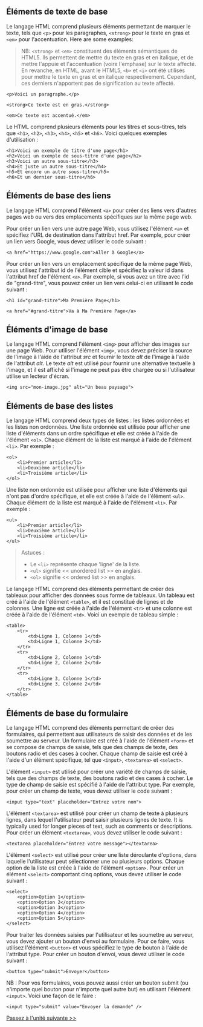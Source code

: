 ## Éléments de texte de base

Le langage HTML comprend plusieurs éléments permettant de marquer le texte, tels que `<p>` pour les paragraphes, `<strong>` pour le texte en gras et `<em>` pour l'accentuation. Here are some examples:

> NB: `<strong>` et `<em>` constituent des éléments sémantiques de HTML5. Ils permettent de mettre du texte en gras et en italique, et de mettre l'appuie et l'accentuation (voire l'emphase) sur le texte affecté. En revanche, en HTML, avant le HTML5, `<b>` et `<i>` ont été utilisés pour mettre le texte en gras et en italique respectivement. Cependant, ces derniers n'apportent pas de signification au texte affecté.

```
<p>Voici un paragraphe.</p>

<strong>Ce texte est en gras.</strong>

<em>Ce texte est accentué.</em>
```

Le HTML comprend plusieurs éléments pour les titres et sous-titres, tels que `<h1>`, `<h2>`, `<h3>`, `<h4>`, `<h5>` et `<h6>`. Voici quelques exemples d'utilisation :

```
<h1>Voici un exemple de titre d'une page</h1>
<h2>Voici un exemple de sous-titre d'une page</h2>
<h3>Voici un autre sous-titre</h3>
<h4>Et juste un autre sous-titre</h4>
<h5>Et encore un autre sous-titre</h5>
<h6>Et un dernier sous-titre</h6>
```

## Éléments de base des liens

Le langage HTML comprend l'élément `<a>` pour créer des liens vers d'autres pages web ou vers des emplacements spécifiques sur la même page web.

Pour créer un lien vers une autre page Web, vous utilisez l'élément `<a>` et spécifiez l'URL de destination dans l'attribut href. Par exemple, pour créer un lien vers Google, vous devez utiliser le code suivant :

```
<a href="https://www.google.com">Aller à Google</a>
```

Pour créer un lien vers un emplacement spécifique de la même page Web, vous utilisez l'attribut id de l'élément cible et spécifiez la valeur id dans l'attribut href de l'élément `<a>`. Par exemple, si vous avez un titre avec l'id de "grand-titre", vous pouvez créer un lien vers celui-ci en utilisant le code suivant :

```
<h1 id="grand-titre">Ma Première Page</h1>

<a href="#grand-titre">Va à Ma Première Page</a>
```

## Éléments d'image de base

Le langage HTML comprend l'élément `<img>` pour afficher des images sur une page Web. Pour utiliser l'élément `<img>`, vous devez préciser la source de l'image à l'aide de l'attribut *src* et fournir le texte *alt* de l'image à l'aide de l'attribut *alt*. Le texte *alt* est utilisé pour fournir une alternative textuelle à l'image, et il est affiché si l'image ne peut pas être chargée ou si l'utilisateur utilise un lecteur d'écran.

```
<img src="mon-image.jpg" alt="Un beau paysage">
```

## Éléments de base des listes

Le langage HTML comprend deux types de listes : les listes ordonnées et les listes non ordonnées. Une liste ordonnée est utilisée pour afficher une liste d'éléments dans un ordre spécifique et elle est créée à l'aide de l'élément `<ol>`. Chaque élément de la liste est marqué à l'aide de l'élément `<li>`. Par exemple :

```
<ol>
    <li>Premier article</li>
    <li>Deuxième article</li>
    <li>Troisième article</li>
</ol>
```

Une liste non ordonnée est utilisée pour afficher une liste d'éléments qui n'ont pas d'ordre spécifique, et elle est créée à l'aide de l'élément `<ul>`. Chaque élément de la liste est marqué à l'aide de l'élément `<li>`. Par exemple :

```
<ul>
    <li>Premier article</li>
    <li>Deuxième article</li>
    <li>Troisième article</li>
</ul>
```

> Astuces : 
> - Le `<li>` représente chaque 'ligne' de la liste. 
> - `<ul>` signifie << unordered list >> en anglais.
> - `<ol>` signifie << ordered list >> en anglais.

Le langage HTML comprend des éléments permettant de créer des tableaux pour afficher des données sous forme de tableaux. Un tableau est créé à l'aide de l'élément `<table>`, et il est constitué de lignes et de colonnes. Une ligne est créée à l'aide de l'élément `<tr>` et une colonne est créée à l'aide de l'élément `<td>`. Voici un exemple de tableau simple :

```
<table>
    <tr>
        <td>Ligne 1, Colonne 1</td>
        <td>Ligne 1, Colonne 2</td>
    </tr>
    <tr>
        <td>Ligne 2, Colonne 1</td>
        <td>Ligne 2, Colonne 2</td>
    </tr>
    <tr>
        <td>Ligne 3, Colonne 1</td>
        <td>Ligne 3, Colonne 2</td>
    </tr>
</table>
```

## Éléments de base du formulaire

Le langage HTML comprend des éléments permettant de créer des formulaires, qui permettent aux utilisateurs de saisir des données et de les soumettre au serveur. Un formulaire est créé à l'aide de l'élément `<form>` et se compose de champs de saisie, tels que des champs de texte, des boutons radio et des cases à cocher. Chaque champ de saisie est créé à l'aide d'un élément spécifique, tel que `<input>`, `<textarea>` et `<select>`.

L'élément `<input>` est utilisé pour créer une variété de champs de saisie, tels que des champs de texte, des boutons radio et des cases à cocher. Le type de champ de saisie est spécifié à l'aide de l'attribut type. Par exemple, pour créer un champ de texte, vous devez utiliser le code suivant :

```
<input type="text" placeholder="Entrez votre nom">
```

L'élément `<textarea>` est utilisé pour créer un champ de texte à plusieurs lignes, dans lequel l'utilisateur peut saisir plusieurs lignes de texte. It is typically used for longer pieces of text, such as comments or descriptions. Pour créer un élément `<textarea>`, vous devez utiliser le code suivant :

```
<textarea placeholder="Entrez votre message"></textarea>
```

L'élément `<select>` est utilisé pour créer une liste déroulante d'options, dans laquelle l'utilisateur peut sélectionner une ou plusieurs options. Chaque option de la liste est créée à l'aide de l'élément `<option>`. Pour créer un élément `<select>` comportant cinq options, vous devez utiliser le code suivant :

```
<select>
    <option>Option 1</option>
    <option>Option 2</option>
    <option>Option 3</option>
    <option>Option 4</option>
    <option>Option 5</option>
</select>
```

Pour traiter les données saisies par l'utilisateur et les soumettre au serveur, vous devez ajouter un bouton d'envoi au formulaire. Pour ce faire, vous utilisez l'élément `<button>` et vous spécifiez le type de bouton à l'aide de l'attribut type. Pour créer un bouton d'envoi, vous devez utiliser le code suivant :

```
<button type="submit">Envoyer</button>
```

NB : Pour vos formulaires, vous pouvez aussi créer un bouton submit (ou n'importe quel bouton pour n'importe quel autre but) en utilisant l'élément `<input>`. Voici une façon de le faire :

```
<input type="submit" value="Envoyer la demande" />
```

[Passez à l'unité suivante >>]()